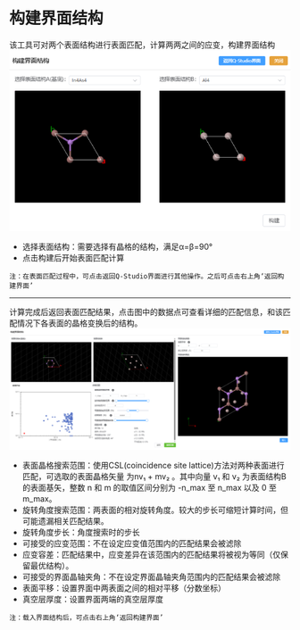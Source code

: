 # 构建界面结构
该工具可对两个表面结构进行表面匹配，计算两两之间的应变，构建界面结构
![input](.././nested/qstudio_build_boundary_input.png)

- 选择表面结构：需要选择有晶格的结构，满足α=β=90°
- 点击构建后开始表面匹配计算

```
注：在表面匹配过程中，可点击返回Q-Studio界面进行其他操作。之后可点击右上角‘返回构建界面’
```

---
计算完成后返回表面匹配结果，点击图中的数据点可查看详细的匹配信息，和该匹配情况下各表面的晶格变换后的结构。
![input](.././nested/qstudio_build_boundary_match.png)

- 表面晶格搜索范围：使用CSL(coincidence site lattice)方法对两种表面进行匹配，可选取的表面晶格矢量 为nv₁ + mv₂ 。其中向量 v₁ 和 v₂ 为表面结构B的表面基矢，整数 n 和 m 的取值区间分别为 -n_max 至 n_max 以及 0 至 m_max。
- 旋转角度搜索范围：两表面的相对旋转角度。较大的步长可缩短计算时间，但可能遗漏相关匹配结果。
- 旋转角度步长：角度搜索时的步长
- 可接受的应变范围：不在设定应变值范围内的匹配结果会被滤除
- 应变容差：匹配结果中，应变差异在该范围内的匹配结果将被视为等同（仅保留最优结构）。
- 可接受的界面晶轴夹角：不在设定界面晶轴夹角范围内的匹配结果会被滤除
- 表面平移：设置界面中两表面之间的相对平移（分数坐标）
- 真空层厚度：设置界面两端的真空层厚度

```
注：载入界面结构后，可点击右上角‘返回构建界面’
```